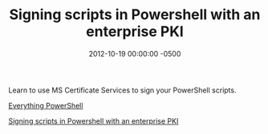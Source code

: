 ﻿---
title:  Signing scripts in Powershell with an enterprise PKI
date:   2012-10-19 00:00:00 -0500
categories: IT
---

Learn to use MS Certificate Services to sign your PowerShell scripts.

<a href="http://www.everythingpowershell.com">Everything PowerShell</a>

<a href="http://www.everythingpowershell.com/2010/04/signing-scripts-in-powershell-with-an-enterprise-pki.html">Signing scripts in Powershell with an enterprise PKI</a>

